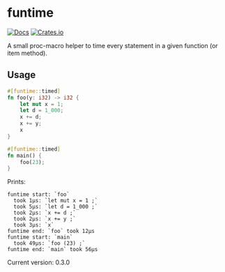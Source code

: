 # funtime

[![Docs](https://docs.rs/funtime/badge.svg)](https://docs.rs/crate/funtime/)
[![Crates.io](https://img.shields.io/crates/v/funtime.svg)](https://crates.io/crates/funtime)

A small proc-macro helper to time every statement in a given function (or item method).

## Usage

```rust
#[funtime::timed]
fn foo(y: i32) -> i32 {
    let mut x = 1;
    let d = 1_000;
    x += d;
    x += y;
    x
}   

#[funtime::timed]
fn main() {
    foo(23);
}
```

Prints:

```
funtime start: `foo`
  took 1µs: `let mut x = 1 ;`
  took 5µs: `let d = 1_000 ;`
  took 2µs: `x += d ;`
  took 2µs: `x += y ;`
  took 3µs: `x`
funtime end: `foo` took 12µs
funtime start: `main`
  took 49µs: `foo (23) ;`
funtime end: `main` took 56µs
```

Current version: 0.3.0
